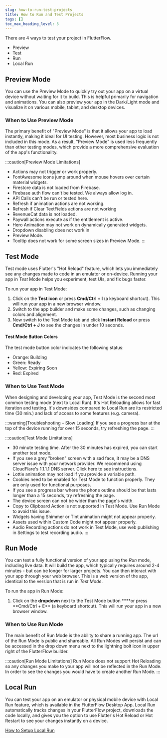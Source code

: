 ```yaml
---
slug: how-to-run-test-projects
title: How to Run and Test Projects
tags: []
toc_max_heading_level: 5
---
```

There are 4 ways to test your project in FlutterFlow.
- Preview
- Test
- Run
- Local Run

## Preview Mode
You can use the Preview Mode to quickly try out your app on a virtual device without waiting for it to build. This is helpful primarily for navigation and animations. You can also preview your app in the Dark/Light mode and visualize it on various mobile, tablet, and desktop devices.

### When to Use Preview Mode
The primary benefit of "Preview Mode" is that it allows your app to load instantly, making it ideal for UI testing. However, most business logic is not included in this mode. As a result, "Preview Mode" is used less frequently than other testing modes, which provide a more comprehensive evaluation of the app's functionality.

:::caution[Preview Mode Limitations]
  - Actions may not trigger or work properly.
  - FontAwesome icons jump around when mouse hovers over certain material widgets.
  - Firestore data is not loaded from Firebase.
  - Firebase auth flow can't be tested. We always allow log in.
  - API Calls can't be run or tested here.
  - Refresh if animation actions are not working.
  - Refresh if Clear TextFields actions are not working
  - RevenueCat data is not loaded.
  - Paywall actions execute as if the entitlement is active.
  - Hero Animation may not work on dynamically generated widgets.
  - Dropdown disabling does not work in
  - Preview Mode.
  - Tooltip does not work for some screen sizes in Preview Mode.
:::

## Test Mode
Test mode uses Flutter's "Hot Reload" feature, which lets you immediately see any changes made to code in an emulator or on-device. Running your app in _Test_ Mode helps you experiment, test UIs, and fix bugs faster.

To run your app in Test Mode:
1. Click on the **Test icon** or press **Cmd/Ctrl + I** (a keyboard shortcut). This will run your app in a new browser window.
2. Switch to the app builder and make some changes, such as changing colors and alignment.
3. Now switch to the Test Mode tab and click **Instant Reload** or press **Cmd/Ctrl + J** to see the changes in under 10 seconds.

#### Test Mode Button Colors
The test mode button color indicates the following status:
  - Orange: Building
  - Green: Ready
  - Yellow: Expiring Soon
  - Red: Expired

### When to Use Test Mode
When designing and developing your app, Test Mode is the second most common testing mode (next to Local Run). It's Hot Reloading allows for fast iteration and testing. It's downsides compared to Local Run are its restricted time (30 min.) and lack of access to some features (e.g. camera).

:::warning[Troubleshooting – Slow Loading]
If you see a progress bar at the top of the device running for over 15 seconds, try refreshing the page.
:::

:::caution[Test Mode Limitations]
- 30 minute testing time. After the 30 minutes has expired, you can start another test mode.
- If you see a grey "broken" screen with a sad face, it may be a DNS server issue with your network provider. We recommend using CloudFlare's 1.1.1.1 DNS server. Click here to see instructions.
- Lottie animation may not load if you provide a variable path.
- Cookies need to be enabled for Test Mode to function properly. They are only used for functional purposes.
- If you see a progress bar where the phone outline should be that lasts longer than a 15 seconds, try refreshing the page.
- The device screen can not be wider than the page's width.
- Copy to Clipboard Action is not supported in Test Mode. Use Run Mode to avoid this issue.
- Widgets having Shimmer or Tint animation might not appear properly.
- Assets used within Custom Code might not appear properly.
- Audio Recording actions do not work in Test Mode, use web publishing in Settings to test recording audio.
:::

## Run Mode
You can test a fully functional version of your app using the _Run_ mode, including live data. It will build the app, which typically requires around 2-4 minutes - but can be longer for larger projects. You can then interact with your app through your web browser. This is a web version of the app, identical to the version that is run in _Test Mode_.

To run the app in Run Mode:

1. Click on the **dropdown** next to the Test Mode button \***\*or press **Cmd/Ctrl + E\*\* (a keyboard shortcut). This will run your app in a new browser window.

### When to Use Run Mode
The main benefit of Run Mode is the ability to share a running app. The url of the Run Mode is public and shareable. All Run Modes will persist and can be accessed in the drop down menu next to the lightning bolt icon in upper right of the FlutterFlow builder.

:::caution[Run Mode Limitations]
Run Mode does not support Hot Reloading so any changes you make to your app will not be reflected in the Run Mode. In order to see the changes you would have to create another Run Mode.
:::

## Local Run
You can test your app on an emulator or physical mobile device with Local Run feature, which is available in the FlutterFlow Desktop App. Local Run automatically tracks changes in your FlutterFlow project, downloads the code locally, and gives you the option to use Flutter's Hot Reload or Hot Restart to see your changes instantly on a device.

[How to Setup Local Run](https://docs.flutterflow.io)